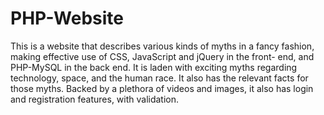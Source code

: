 # PHP-Website
This is a website that describes various kinds of myths in a fancy fashion, making effective use of CSS, JavaScript and jQuery in the front-
end, and PHP-MySQL in the back end.
It is laden with exciting myths regarding technology, space, and the human race. It also has the relevant facts for those myths. Backed by 
a plethora of videos and images, it also has login and registration features, with validation.  
